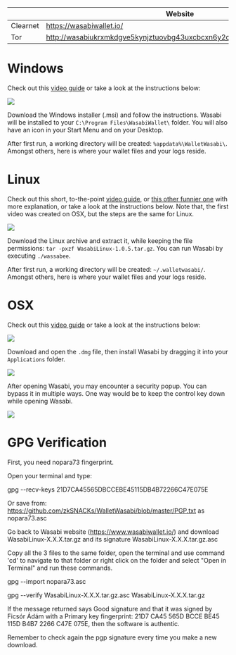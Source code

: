 |          | Website                                                                |
|----------|------------------------------------------------------------------------|
| Clearnet | https://wasabiwallet.io/                                               |
| Tor      | http://wasabiukrxmkdgve5kynjztuovbg43uxcbcxn6y2okcrsg7gb6jdmbad.onion/ |

# Windows

Check out this [video guide](https://www.youtube.com/watch?v=tkaaC8yET1o) or take a look at the instructions below:

![](https://imgur.com/K2J1WWG.png)

Download the Windows installer (.msi) and follow the instructions.
Wasabi will be installed to your `C:\Program Files\WasabiWallet\` folder. You will also have an icon in your Start Menu and on your Desktop.  

After first run, a working directory will be created: `%appdata%\WalletWasabi\`. Amongst others, here is where your wallet files and your logs reside.

# Linux

Check out this short, to-the-point [video guide](https://www.youtube.com/watch?v=qFbv_b-bju4), or [this other funnier one](https://www.youtube.com/watch?time_continue=4&v=zPKpC9cRcZo) with more explanation, or take a look at the instructions below. Note that, the first video was created on OSX, but the steps are the same for Linux.

![](https://imgur.com/wsJ66Qt.png)

Download the Linux archive and extract it, while keeping the file permissions: `tar -pxzf WasabiLinux-1.0.5.tar.gz`.
You can run Wasabi by executing `./wassabee`.

After first run, a working directory will be created: `~/.walletwasabi/`. Amongst others, here is where your wallet files and your logs reside.

# OSX

Check out this [video guide](https://www.youtube.com/watch?v=_Zmc54XYzBA) or take a look at the instructions below:

![](https://imgur.com/k0cEYjz.png)

Download and open the `.dmg` file, then install Wasabi by dragging it into your `Applications` folder.

![](https://i.imgur.com/7UEZ8wI.png)

After opening Wasabi, you may encounter a security popup. You can bypass it in multiple ways. One way would be to keep the control key down while opening Wasabi.

![](https://imgur.com/dy1zfJG.png)

# GPG Verification

First, you need nopara73 fingerprint. 

Open your terminal and type:

gpg --recv-keys 21D7CA45565DBCCEBE45115DB4B72266C47E075E
 
Or save from: https://github.com/zkSNACKs/WalletWasabi/blob/master/PGP.txt as nopara73.asc

Go back to Wasabi website (https://www.wasabiwallet.io/) and download WasabiLinux-X.X.X.tar.gz and its signature WasabiLinux-X.X.X.tar.gz.asc
 
Copy all the 3 files to the same folder, open the terminal and use command 'cd' to navigate to that folder or right click on the folder and select "Open in Terminal" and run these commands.
 
gpg --import nopara73.asc
  
gpg --verify WasabiLinux-X.X.X.tar.gz.asc WasabiLinux-X.X.X.tar.gz
 
If the message returned says Good signature and that it was signed by Ficsór Ádám with a Primary key fingerprint: 21D7 CA45 565D BCCE BE45  115D B4B7 2266 C47E 075E, then the software is authentic.
 
Remember to check again the pgp signature every time you make a new download.